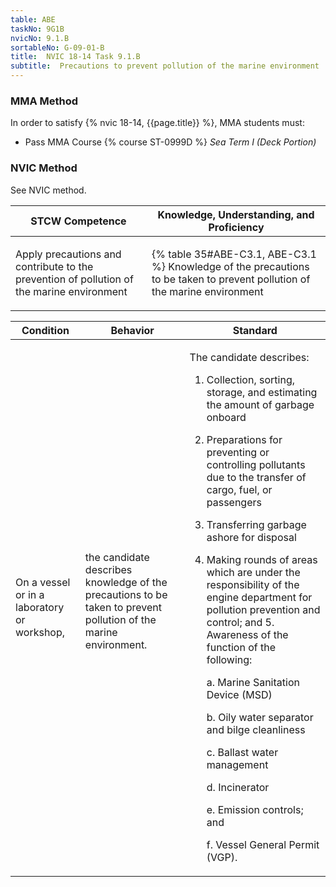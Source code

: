 ```yaml
---
table: ABE
taskNo: 9G1B
nvicNo: 9.1.B 
sortableNo: G-09-01-B
title:  NVIC 18-14 Task 9.1.B
subtitle:  Precautions to prevent pollution of the marine environment
---
```



### MMA Method

In order to satisfy  {% nvic 18-14, {{page.title}}  %}, MMA students must:

* Pass MMA Course {% course ST-0999D %}  *Sea Term I (Deck Portion)*


### NVIC Method

<a onclick="togglevisibility('nvic_methods')" >See NVIC method.</a>

<div id='nvic_methods' class='hide'>

<table>
<thead>
<tr>
<th class='forty'> STCW Competence </th>
<th class='sixty'> Knowledge, Understanding, and Proficiency </th>
</tr>
</thead>




<tbody>
<tr><td markdown='1'>

Apply precautions and contribute to the prevention of pollution of the marine environment

</td><td markdown='1'>

{% table 35#ABE-C3.1, ABE-C3.1 %} Knowledge of the precautions to be taken to prevent pollution of the marine environment

</td></tr>


</tbody>
</table>


<table>
<thead>
<tr><th class='twenty'>  Condition </th><th class='twenty'> Behavior </th><th  class='sixty'>Standard </th></tr>
</thead>
<tbody >



<tr><td markdown='1'>

On a vessel or in a laboratory or workshop,

</td><td markdown='1'>

the candidate describes knowledge of the precautions to be taken to prevent pollution of the marine environment.

<br>

<div class="tooltip" markdown='1'>



</div>


</td><td markdown='1'>

The candidate describes: 

1. Collection, sorting, storage, and estimating the amount of garbage onboard
2. Preparations for preventing or controlling pollutants due to the transfer of cargo, fuel, or passengers
3. Transferring garbage ashore for disposal
4. Making rounds of areas which are under the responsibility of the engine department for pollution prevention and control; and 5. Awareness of the function of the following:

	a. Marine Sanitation Device (MSD)

	b. Oily water separator and bilge cleanliness

	c. Ballast water management

	d. Incinerator

	e. Emission controls; and 
	
	f. Vessel General Permit (VGP). 

</td></tr>
</tbody>
</table>
</div>
